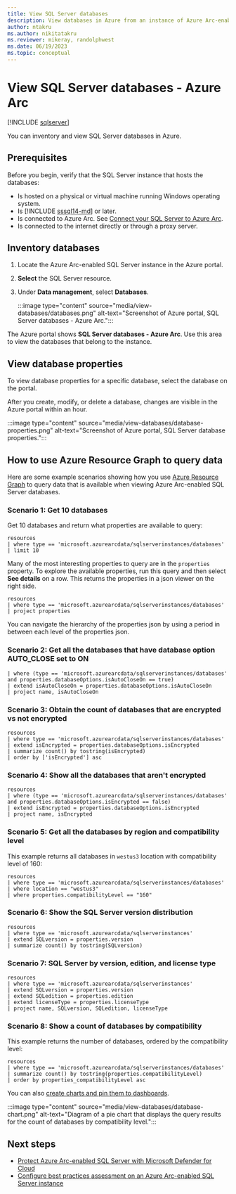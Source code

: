 ```yaml
---
title: View SQL Server databases
description: View databases in Azure from an instance of Azure Arc-enabled SQL Server. Use to inventory databases, and view properties of databases centrally, as Arc-enabled resources.
author: ntakru
ms.author: nikitatakru
ms.reviewer: mikeray, randolphwest
ms.date: 06/19/2023
ms.topic: conceptual
---
```

# View SQL Server databases - Azure Arc

[!INCLUDE [sqlserver](../../includes/applies-to-version/sqlserver.md)]

You can inventory and view SQL Server databases in Azure.

## Prerequisites

Before you begin, verify that the SQL Server instance that hosts the databases:

- Is hosted on a physical or virtual machine running Windows operating system.
- Is [!INCLUDE [sssql14-md](../../includes/sssql14-md.md)] or later.
- Is connected to Azure Arc. See [Connect your SQL Server to Azure Arc](connect.md).
- Is connected to the internet directly or through a proxy server.

## Inventory databases

1. Locate the Azure Arc-enabled SQL Server instance in the Azure portal.
1. **Select** the SQL Server resource.
1. Under **Data management**, select **Databases**.

   :::image type="content" source="media/view-databases/databases.png" alt-text="Screenshot of Azure portal, SQL Server databases - Azure Arc.":::

The Azure portal shows **SQL Server databases - Azure Arc**. Use this area to view the databases that belong to the instance.

## View database properties

To view database properties for a specific database, select the database on the portal.

After you create, modify, or delete a database, changes are visible in the Azure portal within an hour.

:::image type="content" source="media/view-databases/database-properties.png" alt-text="Screenshot of Azure portal, SQL Server database properties.":::

## How to use Azure Resource Graph to query data

Here are some example scenarios showing how you use [Azure Resource Graph](/azure/governance/resource-graph/overview) to query data that is available when viewing Azure Arc-enabled SQL Server databases.

### Scenario 1: Get 10 databases

Get 10 databases and return what properties are available to query:

```kusto
resources
| where type == 'microsoft.azurearcdata/sqlserverinstances/databases'
| limit 10
```

Many of the most interesting properties to query are in the `properties` property. To explore the available properties, run this query and then select **See details** on a row.  This returns the properties in a json viewer on the right side.

```kusto
resources
| where type == 'microsoft.azurearcdata/sqlserverinstances/databases'
| project properties
```

You can navigate the hierarchy of the properties json by using a period in between each level of the properties json.

### Scenario 2: Get all the databases that have database option AUTO_CLOSE set to ON

```kusto
| where (type == 'microsoft.azurearcdata/sqlserverinstances/databases' and properties.databaseOptions.isAutoCloseOn == true)
| extend isAutoCloseOn = properties.databaseOptions.isAutoCloseOn
| project name, isAutoCloseOn
```

### Scenario 3: Obtain the count of databases that are encrypted vs not encrypted

```kusto
resources
| where type == 'microsoft.azurearcdata/sqlserverinstances/databases'
| extend isEncrypted = properties.databaseOptions.isEncrypted
| summarize count() by tostring(isEncrypted)
| order by ['isEncrypted'] asc
```

### Scenario 4: Show all the databases that aren't encrypted

```kusto
resources
| where (type == 'microsoft.azurearcdata/sqlserverinstances/databases' and properties.databaseOptions.isEncrypted == false)
| extend isEncrypted = properties.databaseOptions.isEncrypted
| project name, isEncrypted
```

### Scenario 5: Get all the databases by region and compatibility level

This example returns all databases in `westus3` location with compatibility level of 160:

```kusto
resources
| where type == 'microsoft.azurearcdata/sqlserverinstances/databases'
| where location == "westus3"
| where properties.compatibilityLevel == "160"
```

### Scenario 6: Show the SQL Server version distribution

```kusto
resources
| where type == 'microsoft.azurearcdata/sqlserverinstances'
| extend SQLversion = properties.version
| summarize count() by tostring(SQLversion)
```

### Scenario 7: SQL Server by version, edition, and license type

```kusto
resources
| where type == 'microsoft.azurearcdata/sqlserverinstances'
| extend SQLversion = properties.version
| extend SQLedition = properties.edition
| extend licenseType = properties.licenseType
| project name, SQLversion, SQLedition, licenseType
```

### Scenario 8: Show a count of databases by compatibility

This example returns the number of databases, ordered by the compatibility level:

```kusto
resources
| where type == 'microsoft.azurearcdata/sqlserverinstances/databases'
| summarize count() by tostring(properties.compatibilityLevel)
| order by properties_compatibilityLevel asc
```

You can also [create charts and pin them to dashboards](/azure/governance/resource-graph/first-query-portal).

:::image type="content" source="media/view-databases/database-chart.png" alt-text="Diagram of a pie chart that displays the query results for the count of databases by compatibility level.":::

## Next steps

- [Protect Azure Arc-enabled SQL Server with Microsoft Defender for Cloud](configure-advanced-data-security.md)
- [Configure best practices assessment on an Azure Arc-enabled SQL Server instance](assess.md)
